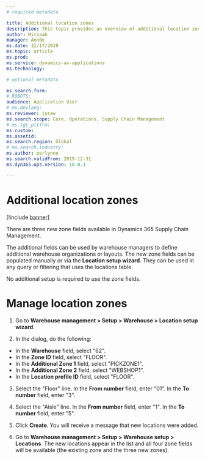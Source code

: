 ```yaml
---
# required metadata

title: Additional location zones
description: This topic provides an overview of additional location zones added to Dynamics 365 Supply Chain Management.
author: Mirzaab
manager: AnnBe
ms.date: 12/17/2019
ms.topic: article
ms.prod: 
ms.service: dynamics-ax-applications
ms.technology: 

# optional metadata

ms.search.form: 
# ROBOTS: 
audience: Application User
# ms.devlang: 
ms.reviewer: josaw
ms.search.scope: Core, Operations, Supply Chain Management
# ms.tgt_pltfrm: 
ms.custom: 
ms.assetid: 
ms.search.region: Global
# ms.search.industry: 
ms.author: perlynne
ms.search.validFrom: 2019-12-31
ms.dyn365.ops.version: 10.0.1

---
```


# Additional location zones

[!include [banner](../includes/banner.md)]

There are three new zone fields available in Dynamics 365 Supply Chain Management. 

The additional fields can be used by warehouse managers to define additional warehouse organizations or layouts. The new zone fields can be populated manually or via the **Location setup wizard**. They can be used in any query or filtering that uses the locations table.

No additional setup is required to use the zone fields.

# Manage location zones 

1. Go to **Warehouse management > Setup > Warehouse > Location setup wizard**. 

2. In the dialog, do the following:

  - In the **Warehouse** field, select "62".
  - In the **Zone ID** field, select "FLOOR".
  - In the **Additional Zone 1** field, select "PICKZONE1".
  - In the **Additional Zone 2** field, select "WEBSHOP1".
  - In the **Location profile ID** field, select "FLOOR".

3. Select the "Floor" line. In the **From number** field, enter "01". In the **To number** field, enter "3".

4. Select the "Aisle" line. In the **From number** field, enter "1". In the **To number** field, enter "5".

5. Click **Create**. You will receive a message that new locations were added.

6. Go to **Warehouse management > Setup > Warehouse setup > Locations**. The new locations appear in the list and all four zone fields will be available (the existing zone and the three new zones). 

